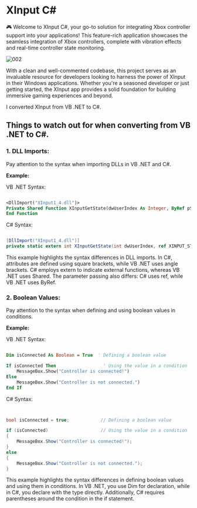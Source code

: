 # XInput C#

🎮 Welcome to XInput C#, your go-to solution for integrating Xbox controller support into your applications! This feature-rich application showcases the seamless integration of Xbox controllers, complete with vibration effects and real-time controller state monitoring.


![002](https://github.com/user-attachments/assets/a2e785c8-6ba1-4075-b337-2aaee643cd30)



With a clean and well-commented codebase, this project serves as an invaluable resource for developers looking to harness the power of XInput in their Windows applications. Whether you're a seasoned developer or just getting started, the XInput app provides a solid foundation for building immersive gaming experiences and beyond.



I converted XInput from VB .NET to C#.



## Things to watch out for when converting from VB .NET to C#.


### 1. DLL Imports:

Pay attention to the syntax when importing DLLs in VB .NET and C#.

**Example:**

VB .NET Syntax:

```vb

<DllImport("XInput1_4.dll")>
Private Shared Function XInputGetState(dwUserIndex As Integer, ByRef pState As XINPUT_STATE) As Integer
End Function
```

C# Syntax:

```csharp

[DllImport("XInput1_4.dll")]
private static extern int XInputGetState(int dwUserIndex, ref XINPUT_STATE pState);
```

This example highlights the syntax differences in DLL imports. In C#, attributes are defined using square brackets, while VB .NET uses angle brackets. C# employs extern to indicate external functions, whereas VB .NET uses Shared. The parameter passing also differs: C# uses ref, while VB .NET uses ByRef.

### 2. Boolean Values:

Pay attention to the syntax when defining and using boolean values in conditions.

**Example:**

VB .NET Syntax:

```vb .NET

Dim isConnected As Boolean = True  ' Defining a boolean value

If isConnected Then                  ' Using the value in a condition
    MessageBox.Show("Controller is connected!")
Else
    MessageBox.Show("Controller is not connected.")
End If
```


C# Syntax:



```c#


bool isConnected = true;            // Defining a boolean value

if (isConnected)                    // Using the value in a condition
{
    MessageBox.Show("Controller is connected!");
}
else
{
    MessageBox.Show("Controller is not connected.");
}
```




This example highlights the syntax differences in defining boolean values and using them in conditions. In VB .NET, you use Dim for declaration, while in C#, you declare with the type directly. Additionally, C# requires parentheses around the condition in the if statement.










